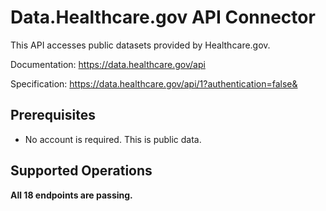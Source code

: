 # Data.Healthcare.gov API Connector
This API accesses public datasets provided by Healthcare.gov.

Documentation: https://data.healthcare.gov/api

Specification: https://data.healthcare.gov/api/1?authentication=false&

## Prerequisites

+ No account is required. This is public data.

## Supported Operations
**All 18 endpoints are passing.**
